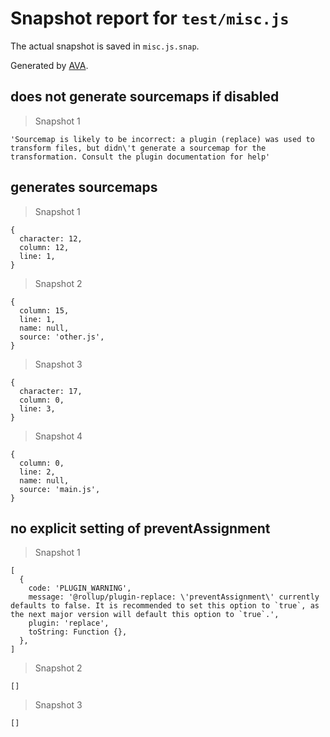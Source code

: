 # Snapshot report for `test/misc.js`

The actual snapshot is saved in `misc.js.snap`.

Generated by [AVA](https://ava.li).

## does not generate sourcemaps if disabled

> Snapshot 1

    'Sourcemap is likely to be incorrect: a plugin (replace) was used to transform files, but didn\'t generate a sourcemap for the transformation. Consult the plugin documentation for help'

## generates sourcemaps

> Snapshot 1

    {
      character: 12,
      column: 12,
      line: 1,
    }

> Snapshot 2

    {
      column: 15,
      line: 1,
      name: null,
      source: 'other.js',
    }

> Snapshot 3

    {
      character: 17,
      column: 0,
      line: 3,
    }

> Snapshot 4

    {
      column: 0,
      line: 2,
      name: null,
      source: 'main.js',
    }

## no explicit setting of preventAssignment

> Snapshot 1

    [
      {
        code: 'PLUGIN_WARNING',
        message: '@rollup/plugin-replace: \'preventAssignment\' currently defaults to false. It is recommended to set this option to `true`, as the next major version will default this option to `true`.',
        plugin: 'replace',
        toString: Function {},
      },
    ]

> Snapshot 2

    []

> Snapshot 3

    []
